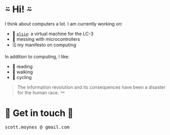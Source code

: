 # ⍨ Hi! ⍨ #

I think about computers a lot. I am currently working on:

- 🌱 [`elsie`](smoynes/elsie): a virtual machine for the LC-3
- 🤖 messing with microcontrollers
- 🗒️ my manifesto on computing

In addition to computing, I like:

- 📘 reading
- 🚶 walking
- 🚴 cycling

> The information revolution and its consequences have been a disaster for the human race. ⌤

# 📣 Get in touch 📣

<tt>scott.moynes @ gmail.com</tt>
